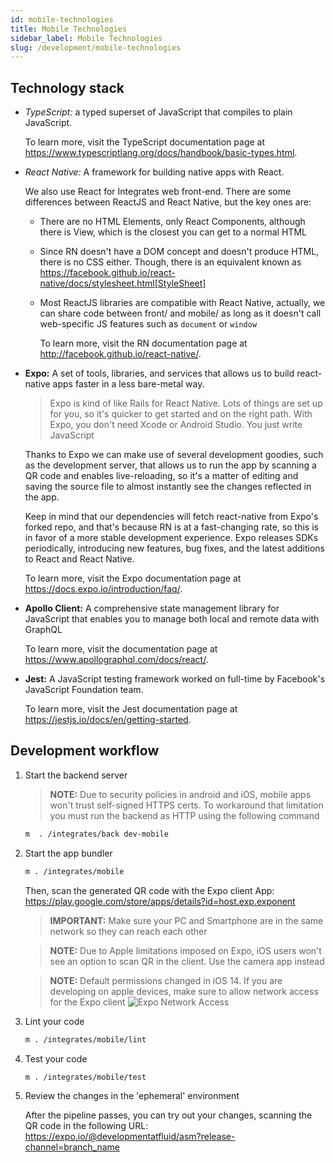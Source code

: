 ```yaml
---
id: mobile-technologies
title: Mobile Technologies
sidebar_label: Mobile Technologies
slug: /development/mobile-technologies
---
```


## Technology stack

- *TypeScript:*
    a typed superset of JavaScript
    that compiles to plain JavaScript.

    To learn more,
    visit the TypeScript documentation page at
    https://www.typescriptlang.org/docs/handbook/basic-types.html.

- *React Native:*
    A framework for building
    native apps with React.

    We also use React
    for Integrates web front-end.
    There are some differences
    between ReactJS and React Native,
    but the key ones are:

    - There are no HTML Elements,
        only React Components,
        although there is View,
        which is the closest you can get
        to a normal HTML
    - Since RN doesn't have a DOM concept
        and doesn't produce HTML,
        there is no CSS either.
        Though,
        there is an equivalent known as
        https://facebook.github.io/react-native/docs/stylesheet.html[StyleSheet]
    - Most ReactJS libraries
        are compatible with React Native,
        actually,
        we can share code between front/ and mobile/
        as long as it doesn't call
        web-specific JS features
        such as `document` or `window`

        To learn more,
        visit the RN documentation page at
        http://facebook.github.io/react-native/.

- **Expo:**
    A set of tools,
    libraries, and services
    that allows us to
    build react-native apps faster
    in a less bare-metal way.

    > Expo is kind of like Rails
    > for React Native.
    > Lots of things are set up for you,
    > so it's quicker to get started
    > and on the right path.
    > With Expo,
    > you don't need Xcode
    > or Android Studio.
    > You just write JavaScript

    Thanks to Expo
    we can make use of several development goodies,
    such as the development server,
    that allows us to run the app
    by scanning a QR code
    and enables live-reloading,
    so it's a matter of editing
    and saving the source file
    to almost instantly see the changes
    reflected in the app.

    Keep in mind
    that our dependencies will fetch react-native
    from Expo's forked repo,
    and that's because RN is at a fast-changing rate,
    so this is in favor
    of a more stable development experience.
    Expo releases SDKs periodically,
    introducing new features,
    bug fixes,
    and the latest additions
    to React and React Native.

    To learn more,
    visit the Expo documentation page at
    https://docs.expo.io/introduction/faq/.

- **Apollo Client:**
    A comprehensive state management library
    for JavaScript that enables you
    to manage both local and remote data
    with GraphQL

    To learn more,
    visit the documentation page at
    https://www.apollographql.com/docs/react/.

- **Jest:**
    A JavaScript testing framework
    worked on full-time
    by Facebook's JavaScript Foundation team.

    To learn more,
    visit the Jest documentation page at
    https://jestjs.io/docs/en/getting-started.

## Development workflow

1. Start the backend server

    > **NOTE:**
    > Due to security policies in android and iOS,
    > mobile apps won't trust self-signed HTTPS certs.
    > To workaround that limitation
    > you must run the backend as HTTP
    > using the following command

    ```bash
    m  . /integrates/back dev-mobile
    ```

1. Start the app bundler

    ```bash
    m . /integrates/mobile
    ```

    Then,
    scan the generated QR code
    with the Expo client App:
    https://play.google.com/store/apps/details?id=host.exp.exponent

    > **IMPORTANT:**
    > Make sure your PC and Smartphone
    > are in the same network
    > so they can reach each other

    > **NOTE:**
    > Due to Apple limitations imposed on Expo,
    > iOS users won't see an option
    > to scan QR in the client.
    > Use the camera app instead

    > **NOTE:**
    > Default permissions changed in iOS 14.
    > If you are developing on apple devices,
    > make sure to allow network access
    > for the Expo client
    > ![Expo Network Access](https://res.cloudinary.com/fluid-attacks/image/upload/v1622211886/docs/development/mobile-technologies/expo_network_access_f4k0se.webp)

1. Lint your code

    ```bash
    m . /integrates/mobile/lint
    ```

1. Test your code

    ```bash
    m . /integrates/mobile/test
    ```

1. Review the changes
    in the 'ephemeral' environment

    After the pipeline passes,
    you can try out your changes,
    scanning the QR code
    in the following URL:
    https://expo.io/@developmentatfluid/asm?release-channel=branch_name

